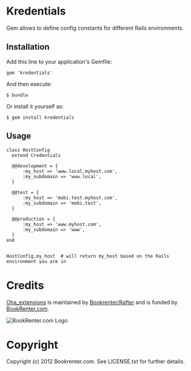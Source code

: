# Kredentials

Gem allows to define config constants for different Rails environments.

## Installation

Add this line to your application's Gemfile:

    gem 'kredentials'

And then execute:

    $ bundle

Or install it yourself as:

    $ gem install kredentials

## Usage

    class HostConfig
      extend Credentials

      @@development = {
          :my_host => 'www.local.myhost.com',
          :my_subdomain => 'www.local',
      }

      @@test = {
          :my_host => 'mobi.test.myhost.com',
          :my_subdomain => 'mobi.test',
      }

      @@production = {
          :my_host => 'www.myhost.com',
          :my_subdomain => 'www',
      }
    end


    HostConfig.my_host  # will return my_host based on the Rails environment you are in

# Credits

[Oha_extensions](https://github.com/bkr/oha_extensions) is maintained by [Bookrenter/Rafter](http://github.com/bkr) and is funded by [BookRenter.com](http://www.bookrenter.com "BookRenter.com").

![BookRenter.com Logo](http://assets0.bookrenter.com/images/header/bookrenter_logo.gif "BookRenter.com")

# Copyright

Copyright (c) 2012 Bookrenter.com. See LICENSE.txt for further details.